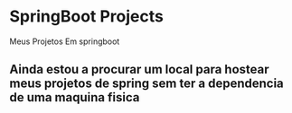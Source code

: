 # SpringBoot Projects
 
Meus Projetos Em springboot

## Ainda estou a procurar um local para hostear meus projetos de spring sem ter a dependencia de uma maquina fisica
